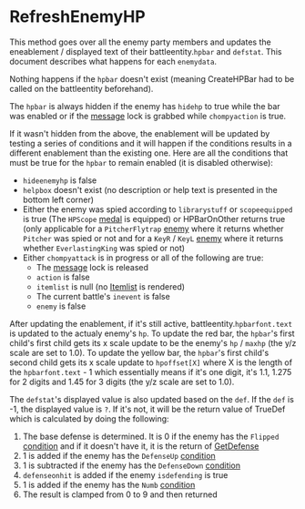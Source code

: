 # RefreshEnemyHP
This method goes over all the enemy party members and updates the eneablement / displayed text of their battleentity.`hpbar` and `defstat`. This document describes what happens for each `enemydata`.

Nothing happens if the `hpbar` doesn't exist (meaning CreateHPBar had to be called on the battleentity beforehand).

The `hpbar` is always hidden if the enemy has `hidehp` to true while the bar was enabled or if the [message](../../SetText/Notable%20states.md#message) lock is grabbed while `chompyaction` is true.

If it wasn't hidden from the above, the enablement will be updated by testing a series of conditions and it will happen if the conditions results in a different enablement than the existing one. Here are all the conditions that must be true for the `hpbar` to remain enabled (it is disabled otherwise):

- `hideenemyhp` is false
- `helpbox` doesn't exist (no description or help text is presented in the bottom left corner)
- Either the enemy was spied according to `librarystuff` or `scopeequipped` is true (The `HPScope` [medal](../../Enums%20and%20IDs/Medal.md) is equipped) or HPBarOnOther returns true (only applicable for a `PitcherFlytrap` [enemy](../../Enums%20and%20IDs/Enemies.md) where it returns whether `Pitcher` was spied or not and for a `KeyR` / `KeyL` [enemy](../../Enums%20and%20IDs/Enemies.md) where it returns whether `EverlastingKing` was spied or not)
- Either `chompyattack` is in progress or all of the following are true:
    - The [message](../../SetText/Notable%20states.md#message) lock is released
    - `action` is false
    - `itemlist` is null (no [Itemlist](../../ItemList/ItemList.md#itemlist) is rendered)
    - The current battle's `inevent` is false
    - `enemy` is false

After updating the enablement, if it's still active, battleentity.`hpbarfont.text` is updated to the actualy enemy's `hp`. To update the red bar, the `hpbar`'s first child's first child gets its x scale update to be the enemy's `hp` / `maxhp` (the y/z scale are set to 1.0). To update the yellow bar, the `hpbar`'s first child's second child gets its x scale update to `hpoffset[X]` where X is the length of the `hpbarfont.text` - 1 which essentially means if it's one digit, it's 1.1, 1.275 for 2 digits and 1.45 for 3 digits (the y/z scale are set to 1.0).

The `defstat`'s displayed value is also updated based on the `def`. If the `def` is -1, the displayed value is `?`. If it's not, it will be the return value of TrueDef which is calculated by doing the following:

1. The base defense is determined. It is 0 if the enemy has the `Flipped` [condition](../Actors%20states/Conditions.md) and if it doesn't have it, it is the return of [GetDefense](../Damage%20pipeline/GetDefense.md)
2. 1 is added if the enemy has the `DefenseUp` [condition](../Actors%20states/Conditions.md)
3. 1 is subtracted if the enemy has the `DefenseDown` [condition](../Actors%20states/Conditions.md)
4. `defenseonhit` is added if the enemy `isdefending` is true 
5. 1 is added if the enemy has the `Numb` [condition](../Actors%20states/Conditions.md)
6. The result is clamped from 0 to 9 and then returned


